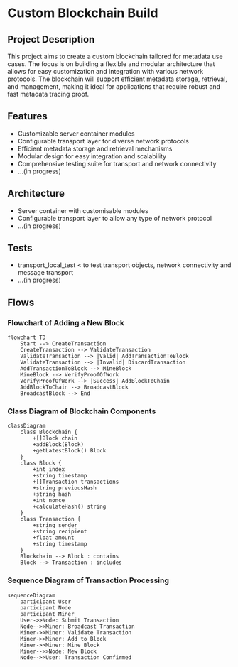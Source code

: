 # Custom Blockchain Build

## Project Description

This project aims to create a custom blockchain tailored for metadata use cases. The focus is on building a flexible and modular architecture that allows for easy customization and integration with various network protocols. The blockchain will support efficient metadata storage, retrieval, and management, making it ideal for applications that require robust and fast metadata tracing proof.

## Features

- Customizable server container modules
- Configurable transport layer for diverse network protocols
- Efficient metadata storage and retrieval mechanisms
- Modular design for easy integration and scalability
- Comprehensive testing suite for transport and network connectivity
- ...(in progress)

## Architecture

- Server container with customisable modules
- Configurable transport layer to allow any type of network protocol
- ...(in progress)

## Tests

- transport_local_test < to test transport objects, network connectivity and message transport
- ...(in progress)

## Flows

### Flowchart of Adding a New Block
```mermaid
flowchart TD
    Start --> CreateTransaction
    CreateTransaction --> ValidateTransaction
    ValidateTransaction --> |Valid| AddTransactionToBlock
    ValidateTransaction --> |Invalid| DiscardTransaction
    AddTransactionToBlock --> MineBlock
    MineBlock --> VerifyProofOfWork
    VerifyProofOfWork --> |Success| AddBlockToChain
    AddBlockToChain --> BroadcastBlock
    BroadcastBlock --> End
```

### Class Diagram of Blockchain Components
```mermaid
classDiagram
    class Blockchain {
        +[]Block chain
        +addBlock(Block)
        +getLatestBlock() Block
    }
    class Block {
        +int index
        +string timestamp
        +[]Transaction transactions
        +string previousHash
        +string hash
        +int nonce
        +calculateHash() string
    }
    class Transaction {
        +string sender
        +string recipient
        +float amount
        +string timestamp
    }
    Blockchain --> Block : contains
    Block --> Transaction : includes
```

### Sequence Diagram of Transaction Processing
```mermaid
sequenceDiagram
    participant User
    participant Node
    participant Miner
    User->>Node: Submit Transaction
    Node-->>Miner: Broadcast Transaction
    Miner->>Miner: Validate Transaction
    Miner->>Miner: Add to Block
    Miner->>Miner: Mine Block
    Miner-->>Node: New Block
    Node-->>User: Transaction Confirmed
```